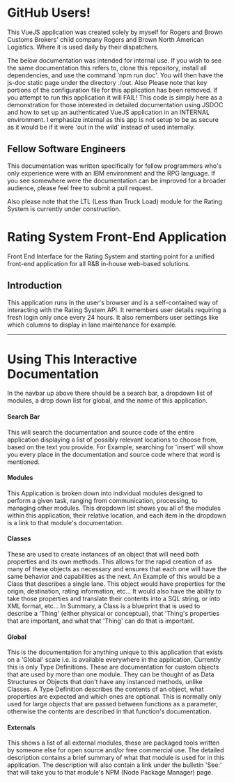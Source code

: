 # GitHub Users!
This VueJS application was created solely by myself for Rogers and Brown Customs Brokers' child company Rogers and Brown North American Logistics. Where it is used daily by their dispatchers.

The below documentation was intended for internal use. If you wish to see the same documentation this refers to, clone this repository, install all dependencies, and use the command 'npm run doc'. You will then have the js-doc static page under the directory ./out. Also Please note that key portions of the configuration file for this application has been removed. If you attempt to run this application it will FAIL! This code is simply here as a demonstration for those interested in detailed documentation using JSDOC and how to set up an authenticated VueJS application in an INTERNAL environment. I emphasize internal as this app is not setup to be as secure as it would be if it were 'out in the wild' instead of used internally.

## Fellow Software Engineers
This documentation was written specifically for fellow programmers who's only experience were with an IBM environment and the RPG language. If you see somewhere were the documentation can be improved for a broader audience, please feel free to submit a pull request.

Also please note that the LTL (Less than Truck Load) module for the Rating System is currently under construction.

# Rating System Front-End Application
Front End Interface for the Rating System and starting point for a unified front-end application for all R&B in-house web-based solutions.

## Introduction
This application runs in the user's browser and is a self-contained way of interacting with the Rating System API. It remembers user details requiring a fresh login only once every 24 hours. It also remembers user settings like which columns to display in lane maintenance for example.

---

# Using This Interactive Documentation

In the navbar up above there should be a search bar, a dropdown list of modules, a drop down list for global, and the name of this application.

#### Search Bar
This will search the documentation and source code of the entire application displaying a list of possibly relevant locations to choose from, based on the text you provide.
For Example, searching for 'insert' will show you every place in the documentation and source code where that word is mentioned.

#### Modules
This Application is broken down into individual modules designed to perform a given task, ranging from communication, processing, to managing other modules. This dropdown list shows you all of the modules within this application, their relative location, and each item in the dropdown is a link to that module's documentation.

#### Classes
These are used to create instances of an object that will need both properties and its own methods. This allows for the rapid creation of as many of these objects as necessary and ensures that each one will have the same behavior and capabilities as the next. An Example of this would be a Class that describes a single lane. This object would have properties for the origin, destination, rating information, etc... It would also have the ability to take those properties and translate their contents into a SQL string, or into XML format, etc... In Summary, a Class is a blueprint that is used to describe a 'Thing' (either physical or conceptual), that 'Thing's properties that are important, and what that 'Thing' can do that is important. 

#### Global
This is the documentation for anything unique to this application that exists on a 'Global' scale i.e. is available everywhere in the application, Currently this is only Type Definitions. These are documentation for custom objects that are used by more than one module. They can be thought of as Data Structures or Objects that don't have any instanced methods, unlike Classes. A Type Definition describes the contents of an object, what properties are expected and which ones are optional. This is normally only used for large objects that are passed between functions as a parameter, otherwise the contents are described in that function's documentation.

#### Externals
This shows a list of all external modules, these are packaged tools written by someone else for open source and/or free commercial use. The detailed description contains a brief summary of what that module is used for in this application. The description will also contain a link under the bulletin 'See:' that will take you to that module's NPM (Node Package Manager) page. 
